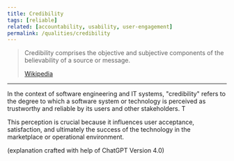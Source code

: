 ```yaml
---
title: Credibility
tags: [reliable]
related: [accountability, usability, user-engagement]
permalink: /qualities/credibility
---
```


>Credibility comprises the objective and subjective components of the believability of a source or message.
>
> [Wikipedia](https://en.wikipedia.org/wiki/Credibility)

<hr>

In the context of software engineering and IT systems, "credibility" refers to the degree to which a software system or technology is perceived as trustworthy and reliable by its users and other stakeholders. T

This perception is crucial because it influences user acceptance, satisfaction, and ultimately the success of the technology in the marketplace or operational environment.

(explanation crafted with help of ChatGPT Version 4.0)